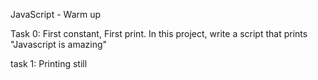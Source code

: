 JavaScript - Warm up

Task 0: First constant, First print. In this project, write a script that prints "Javascript is amazing"

task 1: Printing still